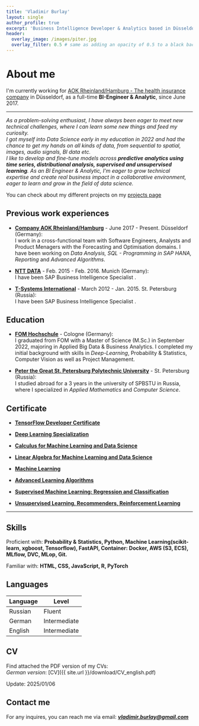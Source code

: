 ```yaml
---
title: 'Vladimir Burlay'
layout: single
author_profile: true
excerpt: 'Business Intelligence Developer & Analytics based in Düsseldorf. Looking for new career opportunities.'
header:
  overlay_image: /images/piter.jpg
  overlay_filter: 0.5 # same as adding an opacity of 0.5 to a black background
---
```


# About me

I'm currently working for [AOK Rheinland/Hamburg - The health insurance company](https://www.aok.de/pk/rh/) in Düsseldorf, as a full-time **BI-Engineer & Analytic**, since June 2017.

---

*As a problem-solving enthusiast, I have always been eager to meet new technical challenges, where I can learn some new things and feed my curiosity.  
I got myself into Data Science early in my education in 2022 and had the chance to get my hands on all kinds of data, from sequential to spatial, images, audio signals, BI data etc.  
I like to develop and fine-tune models across **predictive analytics using time series, distributional analysis, supervised and unsupervised learning**. 
As an BI Engineer & Analytic, I'm eager to grow technical expertise and create real business impact in a collaborative environment, eager to learn and grow in the field of data science.*

You can check about my different projects on my [projects page](https://vburlay.github.io/)

## Previous work experiences

- **[Company AOK Rheinland/Hamburg](https://www.aok.de/pk/rh/)** - June 2017 - Present. Düsseldorf (Germany):  
  I work in a cross-functional team with Software Engineers, Analysts and Product Menagers with the Forecasting and Optimisation domains. I have been working on *Data Analysis, SQL - Programming in SAP HANA, Reporting* and *Advanced Algorithms*.

- **[NTT DATA](https://www.nttdata.com/global/en/)** - Feb. 2015 - Feb. 2016. Munich (Germany):  
  I have been SAP Business Intelligence Specialist .

- **[T-Systems International](https://www.t-systems.com/)** - March 2012 - Jan. 2015. St. Petersburg (Russia):  
  I have been SAP Business Intelligence Specialist . 

## Education

- **[FOM Hochschule](https://www.fom.de/)** - Cologne (Germany):  
  I graduated from FOM with a Master of Science (M.Sc.) in September 2022, majoring in Applied Big Data & Business Analytics. I completed my initial background with skills in *Deep-Learning*, Probability & Statistics, Computer Vision as well as Project Management.

- **[Peter the Great St. Petersburg Polytechnic University](https://english.spbstu.ru/)** - St. Petersburg (Russia):  
  I studied abroad for a 3 years in the university of SPBSTU in Russia, where I specialized in *Applied Mathematics* and *Computer Science*.

## Certificate

- **[TensorFlow Developer Certificate](https://www.credential.net/43e89713-a780-484f-957e-b9e5a7d72696#acc.zeXnIt5o)**

- **[Deep Learning Specialization](https://www.coursera.org/account/accomplishments/specialization/XE5L6AENRSP5)**
- **[Calculus for Machine Learning and Data Science](https://www.coursera.org/account/accomplishments/verify/XWNLN87B5F3E)**
- **[Linear Algebra for Machine Learning and Data Science](https://www.coursera.org/account/accomplishments/verify/AL74EV9U2ZKN)**
- **[Machine Learning](https://www.coursera.org/account/accomplishments/specialization/PDVUJAKCGYXG)**
- **[Advanced Learning Algorithms](https://www.coursera.org/account/accomplishments/verify/GMC67LJ5URNQ)**
- **[Supervised Machine Learning: Regression and Classification](https://www.coursera.org/account/accomplishments/verify/BZPLF23A484V)**
- **[Unsupervised Learning, Recommenders, Reinforcement Learning](https://www.coursera.org/account/accomplishments/verify/7VY7WBZJLVQE)**

---

## Skills

Proficient with: **Probability & Statistics, Python, Machine Learning(scikit-learn, xgboost, Tensorflow), FastAPI, Container: Docker, AWS (S3, ECS), MLflow, DVC, MLop, Git.**

Familiar with: **HTML, CSS, JavaScript, R, PyTorch**

## Languages

| Language | Level        |
|----------|--------------|
| Russian  | Fluent       |
| German   | Intermediate |
| English  | Intermediate |

## CV

Find attached the PDF version of my CVs:  
*German version*: [CV]({{ site.url }}/download/CV_english.pdf)  


Update: 2025/01/06

## Contact me

For any inquires, you can reach me via email: **_[vladimir.burlay@gmail.com](mailto:vladimir.burlay@gmail.com)_**
